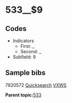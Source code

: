 # 533\_\_$9

## Codes

-   Indicators
    -   First: \_
    -   Second: \_
-   Subfield: 9

## Sample bibs

7820572 [Quicksearch](https://search.library.yale.edu/catalog/7820572) [VXWS](http://prodorbis.library.yale.edu:7014/vxws/GetHoldingsService?bibId=7820572)

**Parent topic:**[533](../../tags/533/533.md)

